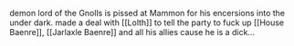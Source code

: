 demon lord of the Gnolls
is pissed at Mammon for his encersions into the under dark. made a deal with [[Lolth]] to tell the party to fuck up [[House Baenre]], [[Jarlaxle Baenre]] and all his allies cause he is a dick...